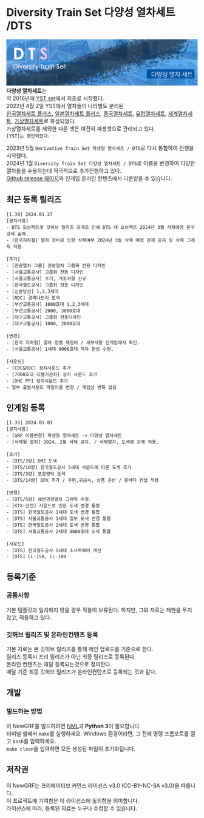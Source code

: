 # Diversity Train Set 다양성 열차세트 /DTS
![DTS_board](https://github.com/DTS-NewGRF/DTS/blob/minengallery/docs/DTS_board.png)
**다양성 열차세트**는 <br>
약 2016년에 [YST set](https://github.com/evepoi/YST)에서 최초로 시작했다.<br>
2022년 4월 2일 YST에서 열차들이 나라별도 분리된 <br>
[한국열차세트 플러스](https://github.com/GBLINER/KoreanTrainSet_Plus), [일본열차세트 플러스](https://github.com/GBLINER/JapaneseTrainSet_Plus), [중국열차세트](https://github.com/GBLINER/ChineseTrainSet), 
[유럽열차세트](https://github.com/GBLINER/EuropeanTrainSet), [세계열차세트](https://github.com/GBLINER/WorldTrainSet), [가상열차세트](https://github.com/GBLINER/VirtualTrainSet)로 파생되었다.<br>
가상열차세트를 제외한 다른 셋은 여전히 파생셋으로 관리되고 있다.<br>
`[YST]는 중단되었다.`<br>

2023년 5월 `Derivative Train Set 파생형 열차세트 / DTS`로 다시 통합하여 진행을 시작했다.<br>
2024년 1월 `Diversity Train Set 다양성 열차세트 / DTS`로 이름을 변경하여 다양한 열차들을 수용하는데 적극적으로 추가진행하고 있다.<br>
[Github release 페이지](https://github.com/DTS-NewGRF/DTS/releases)와 인게임 온라인 컨텐츠에서 다운받을 수 있습니다.<br>

## 최근 등록 릴리즈
```
[1.39] 2024.01.27
[공지사항]
- DTS 오브젝트셋 깃허브 릴리즈 공개로 인해 DTS 내 오브젝트 2024년 3월 삭제예정 문구 강제 출력.
- [한국지하철] 열차 정비로 인한 삭제여부 2024년 3월 삭제 예정 강제 공지 및 삭제 그래픽 적용.

[추가]
- [관광열차 그룹] 관광열차 그룹화 전용 디자인
- [서울교통공사] 그룹화 전용 디자인
- [서울교통공사] 초기, 개조저항 신규
- [한국철도공사] 그룹화 전용 디자인 
- [신분당선] 1,2,3세대
- [RDC] 경북나드리 도색 
- [부산교통공사] 1000호대 1,2,3세대
- [부산교통공사] 2000, 3000호대
- [대구교통공사] 그룹화 전용디자인
- [대구교통공사] 1000, 2000호대

[변경]
- [한국 지하철] 열차 정렬 재정비 / 세부사항 인게임에서 확인.
- [서울교통공사] 1세대 9000호대 객차 편성 수정.

[사운드]
- [CDC&RDC] 정지사운드 추가
- [7000호대 디젤기관차] 정지 사운드 추가
- [DHC PP] 정지사운드 추가
- 일부 출발사운드 파일이름 변경 / 게임상 변화 없음
```
## 인게임 등록
```
[1.35] 2024.01.01
[공지사항]
- [GRF 이름변경] 파생형 열차세트 -> 다양성 열차세트
- [삭제될 열차] 2024. 2월 삭제 공지. / 삭제열차, 도색명 강제 적용.

[추가]
- [DTS/3량] DMZ 도색
- [DTS/10량] 한국철도공사 5세대 사운드에 따른 도색 추가
- [DTS/3량] 포항영덕 도색
- [DTS/14량] DPX 추가 / 우편,귀금속, 상품 운반 / 윙바디 컨셉 적용

[변경]
- [DTS/5량] 해변관광열차 그래픽 수정.
- [KTX-산천] 사운드로 인한 도색 변경 통합
- [DTS] 한국철도공사 1세대 도색 변경 통합
- [DTS] 서울교통공사 1세대 일부 도색 변경 통합
- [DTS] 한국철도공사 2세대 도색 변경 통합
- [DTS] 서울교통공사 2세대 4000호대 도색 통합

[사운드]
- [DTS] 한국철도공사 5세대 소프트웨어 개선
- [DTS] CL-150, CL-180
```

## 등록기준
### 공통사항
기본 템플릿과 일치하지 않을 경우 적용이 보류된다. 하지만, 그외 자료는 제한을 두지 않고, 적용하고 있다.

### 깃허브 릴리즈 및 온라인컨텐츠 등록
기본 자료는 본 깃허브 릴리즈를 통해 메인 업로드를 기준으로 한다. <br>
릴리즈 등록시 프리 릴리즈가 아닌 최종 릴리즈로 등록된다. <br>
온라인 컨텐츠는 매달 등록되는것으로 정의한다. <br>
매달 기준 최종 깃허브 릴리즈가 온라인컨텐츠로 등록되는 것과 같다. <br>

## 개발
### 빌드하는 방법
이 NewGRF를 빌드하려면 [NML](https://github.com/OpenTTD/nml)과 **Python 3**이 필요합니다. <br> 
터미널 쉘에서 ``make``를 실행하세요. Windows 환경이라면, 그 전에 명령 프롬포트를 열고 ``bash``를 입력하세요.  <br>
``make clean``을 입력하면 모든 생성된 파일이 초기화됩니다.

## 저작권
이 NewGRF는 크리에이티브 커먼스 라이선스 v3.0 (CC-BY-NC-SA v3.0)을 따릅니다. <br>
이 프로젝트에 기여함은 이 라이선스에 동의함을 의미합니다. <br>
라이선스에 따라, 등록된 자료는 누구나 수정할 수 있습니다.
